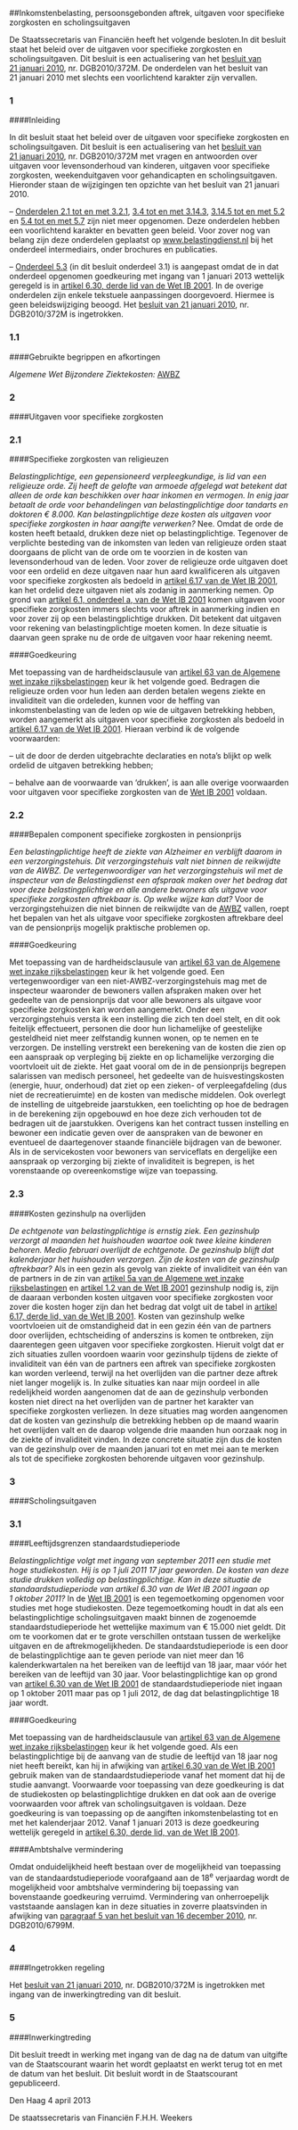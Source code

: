 <meta http-equiv='Content-Type' content='text/html; charset=utf-8' />

##Inkomstenbelasting, persoonsgebonden aftrek, uitgaven voor specifieke zorgkosten en scholingsuitgaven

De Staatssecretaris van Financiën  heeft het volgende besloten.In dit besluit staat het beleid over de uitgaven voor specifieke zorgkosten en scholingsuitgaven. Dit besluit is een actualisering van het [besluit van 21 januari 2010](../../../../../../../../../beleidsregel/inkomstenbelasting/vragen/en/antwoorden/uitgaven/voor/levensonderhoud/van/etc/BWBR0027135/README.md), nr. DGB2010/372M. De onderdelen van het besluit van 21 januari 2010 met slechts een voorlichtend karakter zijn vervallen.   
### 1  

####Inleiding

In dit besluit staat het beleid over de uitgaven voor specifieke zorgkosten en scholingsuitgaven. Dit besluit is een actualisering van het [besluit van 21 januari 2010](../../../../../../../../../beleidsregel/inkomstenbelasting/vragen/en/antwoorden/uitgaven/voor/levensonderhoud/van/etc/BWBR0027135/README.md), nr. DGB2010/372M met vragen en antwoorden over uitgaven voor levensonderhoud van kinderen, uitgaven voor specifieke zorgkosten, weekenduitgaven voor gehandicapten en scholingsuitgaven. Hieronder staan de wijzigingen ten opzichte van het besluit van 21 januari 2010. 

– [Onderdelen 2.1 tot en met 3.2.1](../../../../../../../../../beleidsregel/inkomstenbelasting/vragen/en/antwoorden/uitgaven/voor/levensonderhoud/van/etc/BWBR0027135/README.md), [3.4 tot en met 3.14.3](../../../../../../../../../beleidsregel/inkomstenbelasting/vragen/en/antwoorden/uitgaven/voor/levensonderhoud/van/etc/BWBR0027135/README.md), [3.14.5 tot en met 5.2](../../../../../../../../../beleidsregel/inkomstenbelasting/vragen/en/antwoorden/uitgaven/voor/levensonderhoud/van/etc/BWBR0027135/README.md) en [5.4 tot en met 5.7](../../../../../../../../../beleidsregel/inkomstenbelasting/vragen/en/antwoorden/uitgaven/voor/levensonderhoud/van/etc/BWBR0027135/README.md) zijn niet meer opgenomen. Deze onderdelen hebben een voorlichtend karakter en bevatten geen beleid. Voor zover nog van belang zijn deze onderdelen geplaatst op www.belastingdienst.nl bij het onderdeel intermediairs, onder brochures en publicaties.  

– [Onderdeel 5.3](../../../../../../../../../beleidsregel/inkomstenbelasting/vragen/en/antwoorden/uitgaven/voor/levensonderhoud/van/etc/BWBR0027135/README.md) (in dit besluit onderdeel 3.1) is aangepast omdat de in dat onderdeel opgenomen goedkeuring met ingang van 1 januari 2013 wettelijk geregeld is in [artikel 6.30, derde lid van de Wet IB 2001](../../../../../../../../../wet/wet/inkomstenbelasting/2001/BWBR0011353/README.md).   In de overige onderdelen zijn enkele tekstuele aanpassingen doorgevoerd. Hiermee is geen beleidswijziging beoogd. Het [besluit van 21 januari 2010](../../../../../../../../../beleidsregel/inkomstenbelasting/vragen/en/antwoorden/uitgaven/voor/levensonderhoud/van/etc/BWBR0027135/README.md), nr. DGB2010/372M is ingetrokken.   
### 1.1  

####Gebruikte begrippen en afkortingen

*Algemene Wet Bijzondere Ziektekosten:* [AWBZ](../../../../../../../../../wet/algemene/wet/bijzondere/ziektekosten/BWBR0002614/README.md)       
### 2  

####Uitgaven voor specifieke zorgkosten

### 2.1  

####Specifieke zorgkosten van religieuzen

*Belastingplichtige, een gepensioneerd verpleegkundige, is lid van een religieuze orde. Zij heeft de gelofte van armoede afgelegd wat betekent dat alleen de orde kan beschikken over haar inkomen en vermogen. In enig jaar betaalt de orde voor behandelingen van belastingplichtige door tandarts en doktoren € 8.000. Kan belastingplichtige deze kosten als uitgaven voor specifieke zorgkosten in haar aangifte verwerken?*  Nee. Omdat de orde de kosten heeft betaald, drukken deze niet op belastingplichtige. Tegenover de verplichte besteding van de inkomsten van leden van religieuze orden staat doorgaans de plicht van de orde om te voorzien in de kosten van levensonderhoud van de leden. Voor zover de religieuze orde uitgaven doet voor een ordelid en deze uitgaven naar hun aard kwalificeren als uitgaven voor specifieke zorgkosten als bedoeld in [artikel 6.17 van de Wet IB 2001](../../../../../../../../../wet/wet/inkomstenbelasting/2001/BWBR0011353/README.md), kan het ordelid deze uitgaven niet als zodanig in aanmerking nemen. Op grond van [artikel 6.1, onderdeel a, van de Wet IB 2001](../../../../../../../../../wet/wet/inkomstenbelasting/2001/BWBR0011353/README.md) komen uitgaven voor specifieke zorgkosten immers slechts voor aftrek in aanmerking indien en voor zover zij op een belastingplichtige drukken. Dit betekent dat uitgaven voor rekening van belastingplichtige moeten komen. In deze situatie is daarvan geen sprake nu de orde de uitgaven voor haar rekening neemt.   

####Goedkeuring

Met toepassing van de hardheidsclausule van [artikel 63 van de Algemene wet inzake rijksbelastingen](../../../../../../../../../wet/algemene/wet/inzake/rijksbelastingen/BWBR0002320/README.md) keur ik het volgende goed. Bedragen die religieuze orden voor hun leden aan derden betalen wegens ziekte en invaliditeit van die ordeleden, kunnen voor de heffing van inkomstenbelasting van de leden op wie de uitgaven betrekking hebben, worden aangemerkt als uitgaven voor specifieke zorgkosten als bedoeld in [artikel 6.17 van de Wet IB 2001](../../../../../../../../../wet/wet/inkomstenbelasting/2001/BWBR0011353/README.md). Hieraan verbind ik de volgende voorwaarden: 

– uit de door de derden uitgebrachte declaraties en nota’s blijkt op welk ordelid de uitgaven betrekking hebben;  

– behalve aan de voorwaarde van ‘drukken’, is aan alle overige voorwaarden voor uitgaven voor specifieke zorgkosten van de [Wet IB 2001](../../../../../../../../../wet/wet/inkomstenbelasting/2001/BWBR0011353/README.md) voldaan.       
### 2.2  

####Bepalen component specifieke zorgkosten in pensionprijs

*Een belastingplichtige heeft de ziekte van Alzheimer en verblijft daarom in een verzorgingstehuis. Dit verzorgingstehuis valt niet binnen de reikwijdte van de AWBZ. De vertegenwoordiger van het verzorgingstehuis wil met de inspecteur van de Belastingdienst een afspraak maken over het bedrag dat voor deze belastingplichtige en alle andere bewoners als uitgave voor specifieke zorgkosten aftrekbaar is. Op welke wijze kan dat?*  Voor de verzorgingstehuizen die niet binnen de reikwijdte van de [AWBZ](../../../../../../../../../wet/algemene/wet/bijzondere/ziektekosten/BWBR0002614/README.md) vallen, roept het bepalen van het als uitgave voor specifieke zorgkosten aftrekbare deel van de pensionprijs mogelijk praktische problemen op.   

####Goedkeuring

Met toepassing van de hardheidsclausule van [artikel 63 van de Algemene wet inzake rijksbelastingen](../../../../../../../../../wet/algemene/wet/inzake/rijksbelastingen/BWBR0002320/README.md) keur ik het volgende goed. Een vertegenwoordiger van een niet-AWBZ-verzorgingstehuis mag met de inspecteur waaronder de bewoners vallen afspraken maken over het gedeelte van de pensionprijs dat voor alle bewoners als uitgave voor specifieke zorgkosten kan worden aangemerkt. Onder een verzorgingstehuis versta ik een instelling die zich ten doel stelt, en dit ook feitelijk effectueert, personen die door hun lichamelijke of geestelijke gesteldheid niet meer zelfstandig kunnen wonen, op te nemen en te verzorgen. De instelling verstrekt een berekening van de kosten die zien op een aanspraak op verpleging bij ziekte en op lichamelijke verzorging die voortvloeit uit de ziekte. Het gaat vooral om de in de pensionprijs begrepen salarissen van medisch personeel, het gedeelte van de huisvestingskosten (energie, huur, onderhoud) dat ziet op een zieken- of verpleegafdeling (dus niet de recreatieruimte) en de kosten van medische middelen. Ook overlegt de instelling de uitgebreide jaarstukken, een toelichting op hoe de bedragen in de berekening zijn opgebouwd en hoe deze zich verhouden tot de bedragen uit de jaarstukken. Overigens kan het contract tussen instelling en bewoner een indicatie geven over de aanspraken van de bewoner en eventueel de daartegenover staande financiële bijdragen van de bewoner. Als in de servicekosten voor bewoners van serviceflats en dergelijke een aanspraak op verzorging bij ziekte of invaliditeit is begrepen, is het vorenstaande op overeenkomstige wijze van toepassing.     
### 2.3  

####Kosten gezinshulp na overlijden

*De echtgenote van belastingplichtige is ernstig ziek. Een gezinshulp verzorgt al maanden het huishouden waartoe ook twee kleine kinderen behoren. Medio februari overlijdt de echtgenote. De gezinshulp blijft dat kalenderjaar het huishouden verzorgen. Zijn de kosten van de gezinshulp aftrekbaar?*  Als in een gezin als gevolg van ziekte of invaliditeit van één van de partners in de zin van [artikel 5a van de Algemene wet inzake rijksbelastingen](../../../../../../../../../wet/algemene/wet/inzake/rijksbelastingen/BWBR0002320/README.md) en [artikel 1.2 van de Wet IB 2001](../../../../../../../../../wet/wet/inkomstenbelasting/2001/BWBR0011353/README.md) gezinshulp nodig is, zijn de daaraan verbonden kosten uitgaven voor specifieke zorgkosten voor zover die kosten hoger zijn dan het bedrag dat volgt uit de tabel in [artikel 6.17, derde lid, van de Wet IB 2001](../../../../../../../../../wet/wet/inkomstenbelasting/2001/BWBR0011353/README.md). Kosten van gezinshulp welke voortvloeien uit de omstandigheid dat in een gezin één van de partners door overlijden, echtscheiding of anderszins is komen te ontbreken, zijn daarentegen geen uitgaven voor specifieke zorgkosten. Hieruit volgt dat er zich situaties zullen voordoen waarin voor gezinshulp tijdens de ziekte of invaliditeit van één van de partners een aftrek van specifieke zorgkosten kan worden verleend, terwijl na het overlijden van die partner deze aftrek niet langer mogelijk is. In zulke situaties kan naar mijn oordeel in alle redelijkheid worden aangenomen dat de aan de gezinshulp verbonden kosten niet direct na het overlijden van de partner het karakter van specifieke zorgkosten verliezen. In deze situaties mag worden aangenomen dat de kosten van gezinshulp die betrekking hebben op de maand waarin het overlijden valt en de daarop volgende drie maanden hun oorzaak nog in de ziekte of invaliditeit vinden. In deze concrete situatie zijn dus de kosten van de gezinshulp over de maanden januari tot en met mei aan te merken als tot de specifieke zorgkosten behorende uitgaven voor gezinshulp.     
### 3  

####Scholingsuitgaven

### 3.1  

####Leeftijdsgrenzen standaardstudieperiode

*Belastingplichtige volgt met ingang van september 2011 een studie met hoge studiekosten. Hij is op 1 juli 2011 17 jaar geworden. De kosten van deze studie drukken volledig op belastingplichtige. Kan in deze situatie de standaardstudieperiode van artikel 6.30 van de Wet IB 2001 ingaan op 1 oktober 2011?*  In de [Wet IB 2001](../../../../../../../../../wet/wet/inkomstenbelasting/2001/BWBR0011353/README.md) is een tegemoetkoming opgenomen voor studies met hoge studiekosten. Deze tegemoetkoming houdt in dat als een belastingplichtige scholingsuitgaven maakt binnen de zogenoemde standaardstudieperiode het wettelijke maximum van € 15.000 niet geldt. Dit om te voorkomen dat er te grote verschillen ontstaan tussen de werkelijke uitgaven en de aftrekmogelijkheden. De standaardstudieperiode is een door de belastingplichtige aan te geven periode van niet meer dan 16 kalenderkwartalen na het bereiken van de leeftijd van 18 jaar, maar vóór het bereiken van de leeftijd van 30 jaar. Voor belastingplichtige kan op grond van [artikel 6.30 van de Wet IB 2001](../../../../../../../../../wet/wet/inkomstenbelasting/2001/BWBR0011353/README.md) de standaardstudieperiode niet ingaan op 1 oktober 2011 maar pas op 1 juli 2012, de dag dat belastingplichtige 18 jaar wordt.   

####Goedkeuring

Met toepassing van de hardheidsclausule van [artikel 63 van de Algemene wet inzake rijksbelastingen](../../../../../../../../../wet/algemene/wet/inzake/rijksbelastingen/BWBR0002320/README.md) keur ik het volgende goed. Als een belastingplichtige bij de aanvang van de studie de leeftijd van 18 jaar nog niet heeft bereikt, kan hij in afwijking van [artikel 6.30 van de Wet IB 2001](../../../../../../../../../wet/wet/inkomstenbelasting/2001/BWBR0011353/README.md) gebruik maken van de standaardstudieperiode vanaf het moment dat hij de studie aanvangt. Voorwaarde voor toepassing van deze goedkeuring is dat de studiekosten op belastingplichtige drukken en dat ook aan de overige voorwaarden voor aftrek van scholingsuitgaven is voldaan. Deze goedkeuring is van toepassing op de aangiften inkomstenbelasting tot en met het kalenderjaar 2012. Vanaf 1 januari 2013 is deze goedkeuring wettelijk geregeld in [artikel 6.30, derde lid, van de Wet IB 2001](../../../../../../../../../wet/wet/inkomstenbelasting/2001/BWBR0011353/README.md).    

####Ambtshalve vermindering

Omdat onduidelijkheid heeft bestaan over de mogelijkheid van toepassing van de standaardstudieperiode voorafgaand aan de 18<sup>e</sup> verjaardag wordt de mogelijkheid voor ambtshalve vermindering bij toepassing van bovenstaande goedkeuring verruimd. Vermindering van onherroepelijk vaststaande aanslagen kan in deze situaties in zoverre plaatsvinden in afwijking van [paragraaf 5 van het besluit van 16 december 2010](../../../../../../../../../beleidsregel/besluit/ambtshalve/verminderen/of/teruggeven/BWBR0029287/README.md), nr. DGB2010/6799M.      
### 4  

####Ingetrokken regeling

Het [besluit van 21 januari 2010](../../../../../../../../../beleidsregel/inkomstenbelasting/vragen/en/antwoorden/uitgaven/voor/levensonderhoud/van/etc/BWBR0027135/README.md), nr. DGB2010/372M is ingetrokken met ingang van de inwerkingtreding van dit besluit.    
### 5  

####Inwerkingtreding

Dit besluit treedt in werking met ingang van de dag na de datum van uitgifte van de Staatscourant waarin het wordt geplaatst en werkt terug tot en met de datum van het besluit.      Dit besluit wordt in de Staatscourant gepubliceerd.   

Den Haag 
4 april 2013   

De 
staatssecretaris van Financiën 
F.H.H. Weekers     

